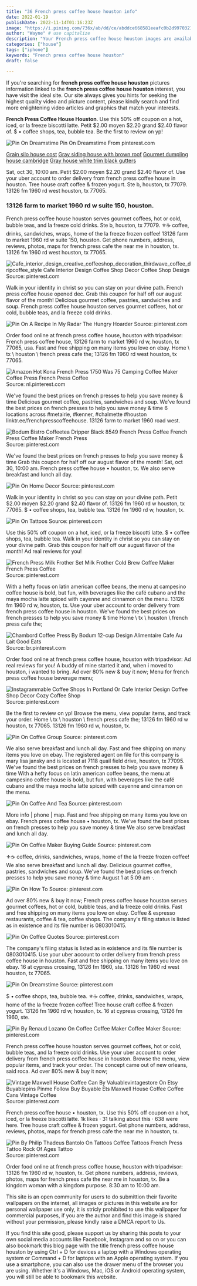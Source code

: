 ```yaml
---
title: "36 French press coffee house houston info"
date: 2022-01-19
publishDate: 2022-11-14T01:16:23Z
image: "https://i.pinimg.com/736x/ab/dd/ce/abddce668581eeafc0b2d99703214afb--coffee-lovers-coffee-tattoos.jpg"
author: "Wayne" # use capitalize
description: "Your French press coffee house houston images are available. French press coffee house houston are a topic that is being searched for and liked by netizens now. You can Download the French press coffee house houston files here. Download all royalty-free vectors."
categories: ["house"]
tags: ["iphone"]
keywords: "French press coffee house houston"
draft: false

---
```


If you're searching for **french press coffee house houston** pictures information linked to the **french press coffee house houston** interest, you have visit the ideal  site.  Our site always  gives you  hints  for seeking  the highest  quality video and picture  content, please kindly search and find more enlightening video articles and graphics  that match your interests.

**French Press Coffee House Houston**. Use this 50% off coupon on a hot, iced, or la freeze biscotti latte. Petit $2.00 moyen $2.20 grand $2.40 flavor of. $ • coffee shops, tea, bubble tea. Be the first to review on yp!

![Pin On Dreamstime](https://i.pinimg.com/736x/78/09/9b/78099b8b68d4d7759240489b4e0a24f5.jpg "Pin On Dreamstime")
Pin On Dreamstime From pinterest.com

[Grain silo house cost](/grain-silo-house-cost/)
[Gray siding house with brown roof](/gray-siding-house-with-brown-roof/)
[Gourmet dumpling house cambridge](/gourmet-dumpling-house-cambridge/)
[Gray house white trim black gutters](/gray-house-white-trim-black-gutters/)

Sat, oct 30, 10:00 am. Petit $2.00 moyen $2.20 grand $2.40 flavor of. Use your uber account to order delivery from french press coffee house in houston. Tree house craft coffee &amp; frozen yogurt. Ste b, houston, tx 77079. 13126 fm 1960 rd west houston, tx 77065.

### 13126 farm to market 1960 rd w suite 150, houston.

French press coffee house houston serves gourmet coffees, hot or cold, bubble teas, and la freeze cold drinks. Ste b, houston, tx 77079. ⚜️☕️ coffee, drinks, sandwiches, wraps, home of the la freeze frozen coffee! 13126 farm to market 1960 rd w suite 150, houston. Get phone numbers, address, reviews, photos, maps for french press cafe the near me in houston, tx. 13126 fm 1960 rd west houston, tx 77065.


![Cafe_interior_design_creative_coffeeshop_decoration_thirdwave_coffee_dripcoffee_style Cafe Interior Design Coffee Shop Decor Coffee Shop Design](https://i.pinimg.com/originals/26/f0/06/26f006a871db77874ac888dd1b9d4f2a.jpg "Cafe_interior_design_creative_coffeeshop_decoration_thirdwave_coffee_dripcoffee_style Cafe Interior Design Coffee Shop Decor Coffee Shop Design")
Source: pinterest.com

Walk in your identity in christ so you can stay on your divine path. French press coffee house opened dec. Grab this coupon for half off our august flavor of the month! Delicious gourmet coffee, pastries, sandwiches and soup. French press coffee house houston serves gourmet coffees, hot or cold, bubble teas, and la freeze cold drinks.

![Pin On A Recipe In My Radar The Hungry Hoarder](https://i.pinimg.com/originals/ed/5a/b5/ed5ab5d01bcb599f75523ceead7db935.jpg "Pin On A Recipe In My Radar The Hungry Hoarder")
Source: pinterest.com

Order food online at french press coffee house, houston with tripadvisor: French press coffee house, 13126 farm to market 1960 rd w, houston, tx 77065, usa. Fast and free shipping on many items you love on ebay. Home \ tx \ houston \ french press cafe the; 13126 fm 1960 rd west houston, tx 77065.

![Amazon Hot Kona French Press 1750 Was 75 Camping Coffee Maker Coffee Press French Press Coffee](https://i.pinimg.com/originals/06/58/27/06582755514be1f64e896822bbc712b0.jpg "Amazon Hot Kona French Press 1750 Was 75 Camping Coffee Maker Coffee Press French Press Coffee")
Source: nl.pinterest.com

We&#039;ve found the best prices on french presses to help you save money &amp; time Delicious gourmet coffee, pastries, sandwiches and soup. We&#039;ve found the best prices on french presses to help you save money &amp; time 6 locations across #metairie, #kenner, #chalmette #houston linktr.ee/frenchpresscoffeehouse. 13126 farm to market 1960 road west.

![Bodum Bistro Coffeetea Dripper Black 8549 French Press Coffee French Press Coffee Maker French Press](https://i.pinimg.com/originals/37/e4/4e/37e44e174c274e7df86d830e7124d229.jpg "Bodum Bistro Coffeetea Dripper Black 8549 French Press Coffee French Press Coffee Maker French Press")
Source: pinterest.com

We&#039;ve found the best prices on french presses to help you save money &amp; time Grab this coupon for half off our august flavor of the month! Sat, oct 30, 10:00 am. French press coffee house • houston, tx. We also serve breakfast and lunch all day.

![Pin On Home Decor](https://i.pinimg.com/736x/c9/f6/15/c9f615ee485a843c940b51503f0cb50e.jpg "Pin On Home Decor")
Source: pinterest.com

Walk in your identity in christ so you can stay on your divine path. Petit $2.00 moyen $2.20 grand $2.40 flavor of. 13126 fm 1960 rd w houston, tx 77065. $ • coffee shops, tea, bubble tea. 13126 fm 1960 rd w, houston, tx.

![Pin On Tattoos](https://i.pinimg.com/originals/c5/29/5e/c5295ec0b6c6717f8c85c4bd92e0be50.jpg "Pin On Tattoos")
Source: pinterest.com

Use this 50% off coupon on a hot, iced, or la freeze biscotti latte. $ • coffee shops, tea, bubble tea. Walk in your identity in christ so you can stay on your divine path. Grab this coupon for half off our august flavor of the month! Ad real reviews for you!

![French Press Milk Frother Set Milk Frother Cold Brew Coffee Maker French Press Coffee](https://i.pinimg.com/736x/20/be/93/20be93b259825462136af6cb7c785bb1.jpg "French Press Milk Frother Set Milk Frother Cold Brew Coffee Maker French Press Coffee")
Source: pinterest.com

With a hefty focus on latin american coffee beans, the menu at campesino coffee house is bold, but fun, with beverages like the café cubano and the maya mocha latte spiced with cayenne and cinnamon on the menu. 13126 fm 1960 rd w, houston, tx. Use your uber account to order delivery from french press coffee house in houston. We&#039;ve found the best prices on french presses to help you save money &amp; time Home \ tx \ houston \ french press cafe the;

![Chambord Coffee Press By Bodum 12-cup Design Alimentaire Cafe Au Lait Good Eats](https://i.pinimg.com/originals/ca/a0/c0/caa0c0717feaceea0a883016ecd89720.jpg "Chambord Coffee Press By Bodum 12-cup Design Alimentaire Cafe Au Lait Good Eats")
Source: br.pinterest.com

Order food online at french press coffee house, houston with tripadvisor: Ad real reviews for you! A buddy of mine started it and, when i moved to houston, i wanted to bring. Ad over 80% new &amp; buy it now; Menu for french press coffee house beverage menu;

![Instagrammable Coffee Shops In Portland Or Cafe Interior Design Coffee Shop Decor Cozy Coffee Shop](https://i.pinimg.com/originals/04/67/7b/04677b65a0f3f0700472822a78ea29ab.jpg "Instagrammable Coffee Shops In Portland Or Cafe Interior Design Coffee Shop Decor Cozy Coffee Shop")
Source: pinterest.com

Be the first to review on yp! Browse the menu, view popular items, and track your order. Home \ tx \ houston \ french press cafe the; 13126 fm 1960 rd w houston, tx 77065. 13126 fm 1960 rd w, houston, tx.

![Pin On Coffee Group](https://i.pinimg.com/736x/c5/f7/68/c5f768255d35636cd626a419cd1317d1.jpg "Pin On Coffee Group")
Source: pinterest.com

We also serve breakfast and lunch all day. Fast and free shipping on many items you love on ebay. The registered agent on file for this company is mary lisa jansky and is located at 7118 quail field drive, houston, tx 77095. We&#039;ve found the best prices on french presses to help you save money &amp; time With a hefty focus on latin american coffee beans, the menu at campesino coffee house is bold, but fun, with beverages like the café cubano and the maya mocha latte spiced with cayenne and cinnamon on the menu.

![Pin On Coffee And Tea](https://i.pinimg.com/736x/93/15/9c/93159c6f703ee3bcecc9f2b0d1f9a5f7.jpg "Pin On Coffee And Tea")
Source: pinterest.com

More info | phone | map. Fast and free shipping on many items you love on ebay. French press coffee house • houston, tx. We&#039;ve found the best prices on french presses to help you save money &amp; time We also serve breakfast and lunch all day.

![Pin On Coffee Maker Buying Guide](https://i.pinimg.com/736x/3d/05/dd/3d05ddd091e57d98a942b925f47dcbbe.jpg "Pin On Coffee Maker Buying Guide")
Source: pinterest.com

⚜️☕️ coffee, drinks, sandwiches, wraps, home of the la freeze frozen coffee! We also serve breakfast and lunch all day. Delicious gourmet coffee, pastries, sandwiches and soup. We&#039;ve found the best prices on french presses to help you save money &amp; time August 1 at 5:09 am ·.

![Pin On How To](https://i.pinimg.com/originals/0a/8c/4d/0a8c4d7b400acaf889f3784f2c54d52c.jpg "Pin On How To")
Source: pinterest.com

Ad over 80% new &amp; buy it now; French press coffee house houston serves gourmet coffees, hot or cold, bubble teas, and la freeze cold drinks. Fast and free shipping on many items you love on ebay. Coffee &amp; espresso restaurants, coffee &amp; tea, coffee shops. The company&#039;s filing status is listed as in existence and its file number is 0803010415.

![Pin On Coffee Quotes](https://i.pinimg.com/originals/0d/92/98/0d9298ea4e9c168b940e73c580522784.jpg "Pin On Coffee Quotes")
Source: pinterest.com

The company&#039;s filing status is listed as in existence and its file number is 0803010415. Use your uber account to order delivery from french press coffee house in houston. Fast and free shipping on many items you love on ebay. 16 at cypress crossing, 13126 fm 1960, ste. 13126 fm 1960 rd west houston, tx 77065.

![Pin On Dreamstime](https://i.pinimg.com/736x/78/09/9b/78099b8b68d4d7759240489b4e0a24f5.jpg "Pin On Dreamstime")
Source: pinterest.com

$ • coffee shops, tea, bubble tea. ⚜️☕️ coffee, drinks, sandwiches, wraps, home of the la freeze frozen coffee! Tree house craft coffee &amp; frozen yogurt. 13126 fm 1960 rd w, houston, tx. 16 at cypress crossing, 13126 fm 1960, ste.

![Pin By Renaud Lozano On Coffee Coffee Maker Coffee Maker](https://i.pinimg.com/originals/da/fd/58/dafd5897ddcfea15f65739cdea95ee1f.gif "Pin By Renaud Lozano On Coffee Coffee Maker Coffee Maker")
Source: pinterest.com

French press coffee house houston serves gourmet coffees, hot or cold, bubble teas, and la freeze cold drinks. Use your uber account to order delivery from french press coffee house in houston. Browse the menu, view popular items, and track your order. The concept came out of new orleans, said roca. Ad over 80% new &amp; buy it now;

![Vintage Maxwell House Coffee Can By Valuablevintagestore On Etsy Buyablepins Pinme Follow Buy Buyable Ets Maxwell House Coffee Coffee Cans Vintage Coffee](https://i.pinimg.com/originals/58/8c/05/588c05cdf1706de35246c0cc0fcd9efd.jpg "Vintage Maxwell House Coffee Can By Valuablevintagestore On Etsy Buyablepins Pinme Follow Buy Buyable Ets Maxwell House Coffee Coffee Cans Vintage Coffee")
Source: pinterest.com

French press coffee house • houston, tx. Use this 50% off coupon on a hot, iced, or la freeze biscotti latte. 1k likes · 31 talking about this · 638 were here. Tree house craft coffee &amp; frozen yogurt. Get phone numbers, address, reviews, photos, maps for french press cafe the near me in houston, tx.

![Pin By Philip Thadeus Bantolo On Tattoos Coffee Tattoos French Press Tattoo Rock Of Ages Tattoo](https://i.pinimg.com/736x/ab/dd/ce/abddce668581eeafc0b2d99703214afb--coffee-lovers-coffee-tattoos.jpg "Pin By Philip Thadeus Bantolo On Tattoos Coffee Tattoos French Press Tattoo Rock Of Ages Tattoo")
Source: pinterest.com

Order food online at french press coffee house, houston with tripadvisor: 13126 fm 1960 rd w, houston, tx. Get phone numbers, address, reviews, photos, maps for french press cafe the near me in houston, tx. Be a kingdom woman with a kingdom purpose. 8:30 am to 10:00 am.

This site is an open community for users to do submittion their favorite wallpapers on the internet, all images or pictures in this website are for personal wallpaper use only, it is stricly prohibited to use this wallpaper for commercial purposes, if you are the author and find this image is shared without your permission, please kindly raise a DMCA report to Us.

If you find this site good, please support us by sharing this posts to your own social media accounts like Facebook, Instagram and so on or you can also bookmark this blog page with the title french press coffee house houston by using Ctrl + D for devices a laptop with a Windows operating system or Command + D for laptops with an Apple operating system. If you use a smartphone, you can also use the drawer menu of the browser you are using. Whether it's a Windows, Mac, iOS or Android operating system, you will still be able to bookmark this website.
